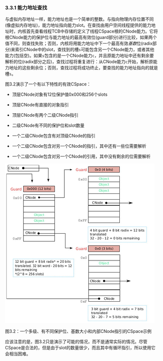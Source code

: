### 3.3.1  能力地址查找

与虚拟内存地址一样，能力地址也是一个简单的整数。与指向物理内存位置不同(像虚拟内存地址)，能力地址指向能力slot。在查找由用户空间线程提供的能力地址时，内核首先查看线程TCB中存储的定义了线程CSpace根的CNode能力。它将根CNode能力的保护位与能力地址的最高有效位(guard部分)进行比较，如果两个值不同，则查找失败；否则，内核将用能力地址中下一个最高有效*基数*位(radix部分)来索引CNode中的slot，查找到的槽`s`可能包含另一个CNode能力，或者其他能力(包括空)。如果`s`包含的是一个CNode能力`c`，并且原能力地址中还有剩余要解析的位(radix部分之后)，查找过程将重复进行：从CNode能力`c`开始，解析原能力地址的这些剩余位；否则，查找过程将成功终止，要查找的能力地址指向的就是槽`s`。

图3.2演示了一个有以下特性的有效CSpace：

- 顶层CNode对象有12位保护值0x000和256个slots

- 顶层CNode有直接的对象指引

- 顶层CNode有两个二级CNode指引

- 二级CNode有不同的保护位和slot数量

- 一个二级CNode包含有对顶级CNode的指引

- 一个二级CNode包含对另一个CNode的指引，其中还有一些位需要解析

- 一个二级CNode包含对另一个CNode的引用，其中没有剩余的位需要解析

![图3.2](3.2.jpg)

图3.2：一个多级、有不同保护位、基数大小和内部CNode指引的CSpace示例

应该注意的是，图3.2只是演示了可能的情况，而不是通常实际的情况。尽管CSpace是合法的，但是由于slot的数量很少，而且其中有循环指引，所以使用它会相当困难。
